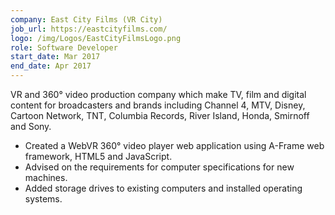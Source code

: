 ```yaml
---
company: East City Films (VR City)
job_url: https://eastcityfilms.com/
logo: /img/Logos/EastCityFilmsLogo.png
role: Software Developer
start_date: Mar 2017
end_date: Apr 2017
---
```

VR and 360° video production company which make TV, film and digital content for broadcasters and brands including Channel 4, MTV, Disney, Cartoon Network, TNT, Columbia Records, River Island, Honda, Smirnoff and Sony.

- Created a WebVR 360° video player web application using A-Frame web framework, HTML5 and JavaScript.
- Advised on the requirements for computer specifications for new machines.
- Added storage drives to existing computers and installed operating systems.
